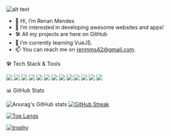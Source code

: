![alt text](https://camo.githubusercontent.com/51a10e15894d7c134086088ac01f21e900819a982a44bae09b6ee5276e948ad2/68747470733a2f2f6d69726f2e6d656469756d2e636f6d2f6d61782f323034382f312a4f6f687157354447683943515334684c593546587a412e706e67)

- 👋 Hi, I’m Renan Mendes
- 👀 I’m interested in developing awesome websites and apps!
- 🛠 All my projects are here on GitHub 
- 🌱 I’m currently learning VueJS.
- 📫 You can reach me on renmms42@gmail.com.

🛠    Tech Stack & Tools

<img src="https://img.icons8.com/color/48/000000/html-5--v1.png"/> <img src="https://img.icons8.com/color/48/000000/css3.png"/> <img src="https://img.icons8.com/color/48/000000/javascript--v1.png"/> <img src="https://img.icons8.com/color/48/000000/nodejs.png"/>  <img src="https://img.icons8.com/plasticine/48/000000/react.png"/> <img src="https://img.icons8.com/color/48/000000/mongodb.png"/> <img src="https://img.icons8.com/color/48/000000/postgreesql.png"/> <img src="https://img.icons8.com/color/48/000000/amazon-web-services.png"/>    <img src="https://img.icons8.com/fluent/48/000000/docker.png"/> <img src="https://img.icons8.com/color/48/000000/jira.png"/> <img src="https://img.icons8.com/color/48/000000/wordpress.png"/> <img src="https://img.icons8.com/color/48/000000/python--v1.png"/> <img src="https://img.icons8.com/color/48/000000/java-coffee-cup-logo--v1.png"/>

📊 GitHub Stats

![Anurag's GitHub stats](https://github-readme-stats.vercel.app/api?username=renanmmcoder&show_icons=true&theme=vue-dark)
[![GitHub Streak](https://github-readme-streak-stats.herokuapp.com/?user=renanmmcoder&theme=vue-dark)](https://git.io/streak-stats)

[![Top Langs](https://github-readme-stats.vercel.app/api/top-langs/?username=renanmmcoder&theme=vue-dark)](https://github.com/anuraghazra/github-readme-stats)

[![trophy](https://github-profile-trophy.vercel.app/?username=renanmmcoder&theme=onestar)](https://github.com/renanmmcoder)

<!---
renanmmcoder/renanmmcoder is a ✨ special ✨ repository because its `README.md` (this file) appears on your GitHub profile.
You can click the Preview link to take a look at your changes.
--->
